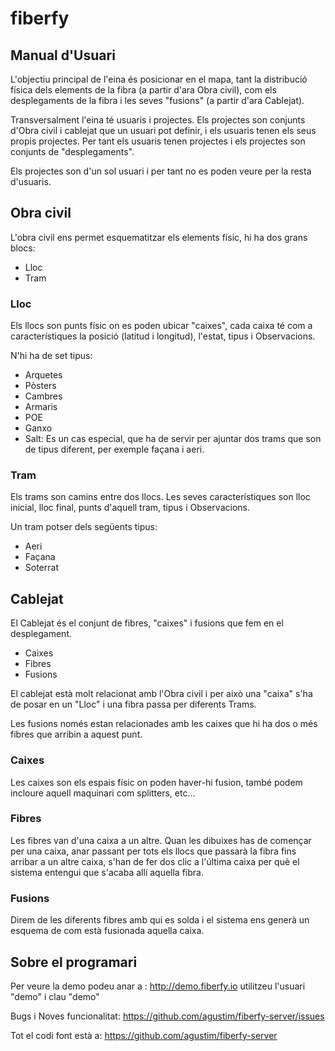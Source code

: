 # fiberfy

## Manual d'Usuari

L'objectiu principal de l'eina és posicionar en el mapa, tant la distribució física dels elements de la fibra (a partir d'ara Obra civil), com els desplegaments de la fibra i les seves "fusions" (a partir d'ara Cablejat).

Transversalment l'eina té usuaris i projectes. Els projectes son conjunts d'Obra civil i cablejat que un usuari pot definir, i els usuaris tenen els seus propis projectes. Per tant els usuaris tenen projectes i els projectes son conjunts de "desplegaments".

Els projectes son d'un sol usuari i per tant no es poden veure per la resta d'usuaris.

## Obra civil

L'obra civil ens permet esquematitzar els elements físic, hi ha dos grans blocs:

* Lloc
* Tram

### Lloc

Els llocs son punts físic on es poden ubicar "caixes", cada caixa té com a característiques la posició (latitud i longitud), l'estat, tipus i Observacions.

N'hi ha de set tipus:

* Arquetes
* Pòsters
* Cambres
* Armaris
* POE
* Ganxo
* Salt: Es un cas especial, que ha de servir per ajuntar dos trams que son de tipus diferent, per exemple façana i aeri.


### Tram

Els trams son camins entre dos llocs. Les seves característiques son lloc inicial, lloc final, punts d'aquell tram, tipus i Observacions.

Un tram potser dels següents tipus:

* Aeri
* Façana
* Soterrat


## Cablejat

El Cablejat és el conjunt de fibres, "caixes" i fusions que fem en el desplegament.

* Caixes
* Fibres
* Fusions

El cablejat està molt relacionat amb l'Obra civil i per això una "caixa" s'ha de posar en un "Lloc" i una fibra passa per diferents Trams.

Les fusions només estan relacionades amb les caixes que hi ha dos o més fibres que arribin a aquest punt.

### Caixes

Les caixes son els espais físic on poden haver-hi fusion, també podem incloure aquell maquinari com splitters, etc...

### Fibres

Les fibres van d'una caixa a un altre. Quan les dibuixes has de començar per una caixa, anar passant per tots els llocs que passarà la fibra fins arribar a un altre caixa, s'han de fer dos clic a l'última caixa per què el sistema entengui que s'acaba allí aquella fibra.

### Fusions

Direm de les diferents fibres amb qui es solda i el sistema ens generà un esquema de com està fusionada aquella caixa.


## Sobre el programari

Per veure la demo podeu anar a : http://demo.fiberfy.io utilitzeu l'usuari "demo" i clau "demo"

Bugs i Noves funcionalitat: https://github.com/agustim/fiberfy-server/issues

Tot el codi font està a: https://github.com/agustim/fiberfy-server
